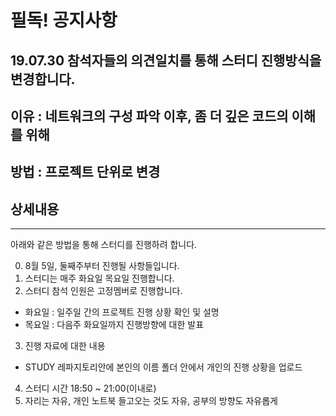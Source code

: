 # 필독! 공지사항

## 19.07.30 참석자들의 의견일치를 통해 스터디 진행방식을 변경합니다.

## 이유 : 네트워크의 구성 파악 이후, 좀 더 깊은 코드의 이해를 위해

## 방법 : 프로젝트 단위로 변경

## 상세내용
---
아래와 같은 방법을 통해 스터디를 진행하려 합니다.

0. 8월 5일, 둘째주부터 진행될 사항들입니다.
1. 스터디는 매주 화요일 목요일 진행합니다.
2. 스터디 참석 인원은 고정멤버로 진행합니다.
- 화요일 : 일주일 간의 프로젝트 진행 상황 확인 및 설명
- 목요일 : 다음주 화요일까지 진행방향에 대한 발표
3. 진행 자료에 대한 내용
- STUDY 레파지토리안에 본인의 이름 폴더 안에서 개인의 진행 상황을 업로드
4. 스터디 시간 18:50 ~ 21:00(이내로)
5. 자리는 자유, 개인 노트북 들고오는 것도 자유, 공부의 방향도 자유롭게
